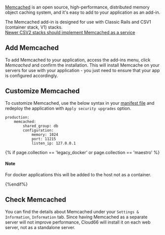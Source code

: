 

[Memcached](http://memcached.org/) is an open source, high-performance, distributed memory object caching system, and it's easy to add to your application as an add-in.

<div class="notice notice-warning">
    <p>
        The Memcached add-in is designed for use with Classic Rails and CSV1 (container stack, V1) stacks.<br>
        <a href="https://community.cloud66.com/t/how-do-i-add-memcached-to-my-application/54" title="An example of how to install Memcached as a Service">Newer CSV2 stacks should implement Memcached as a service</a>
    </p>
</div>

## Add Memcached
To add Memcached to your application, access the add-ins menu, click _Memcached_ and confirm the installation. This will install Memcache on your servers for use with your application - you just need to ensure that your app is configured accordingly.

## Customize Memcached
To customize Memcached, use the below syntax in your [manifest file](/{{page.collection}}/how-to-guides/deployment/building-a-manifest-file.html) and redeploy the application with `Apply security upgrades` option.

```shell
production:
    memcached:
        shared_group: db
        configuration:
            memory: 1024
            port: 11215
            listen_ip: 127.0.0.1
```

{% if page.collection == 'legacy_docker' or page.collection == 'maestro' %}

#### Note
<div class="notice notice-danger">
	<p>For docker applications this will be added to the host not as a container.</p>
</div>
{%endif%}

## Check Memcached

You can find the details about Memcached under your `Settings & Information`, `Information` tab. Since having Memcached as a separate server will not improve performance, Cloud66 will install it on each web server, not as a standalone server.